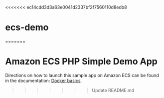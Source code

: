 <<<<<<< ec14cdd3d3a63e0041d2337bf2f7560110d8edb8
# ecs-demo
=======
# Amazon ECS PHP Simple Demo App
Directions on how to launch this sample app on Amazon ECS can be found in the documentation: [Docker basics](http://docs.aws.amazon.com/AmazonECS/latest/developerguide/docker-basics.html).
>>>>>>> Update README.md
